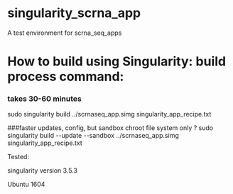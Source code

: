 # singularity_scrna_app
A test environment for scrna_seq_apps



# How to build using Singularity: build process command:
### takes 30-60 minutes
sudo singularity build ../scrnaseq_app.simg singularity_app_recipe.txt

###faster updates, config, but sandbox chroot file system only  ?
sudo singularity build --update --sandbox ../scrnaseq_app.simg singularity_app_recipe.txt

Tested:

singularity version
3.5.3

Ubuntu 1604
